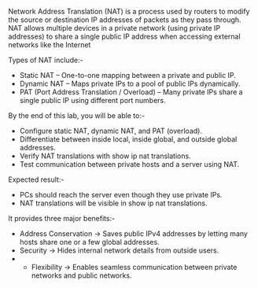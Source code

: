 
Network Address Translation (NAT) is a process used by routers to modify the source or destination IP addresses of packets as they pass through. NAT allows multiple devices in a private network (using private IP addresses) to share a single public IP address when accessing external networks like the Internet

Types of NAT include:-

- Static NAT – One-to-one mapping between a private and public IP.
- Dynamic NAT – Maps private IPs to a pool of public IPs dynamically.
- PAT (Port Address Translation / Overload) – Many private IPs share a single public IP using different port numbers.

By the end of this lab, you will be able to:-

- Configure static NAT, dynamic NAT, and PAT (overload).
- Differentiate between inside local, inside global, and outside global addresses.
- Verify NAT translations with show ip nat translations.
- Test communication between private hosts and a server using NAT.

Expected result:-

- PCs should reach the server even though they use private IPs.
- NAT translations will be visible in show ip nat translations.

It provides three major benefits:-

- Address Conservation → Saves public IPv4 addresses by letting many hosts share one or a few global addresses.
- Security → Hides internal network details from outside users.
- - Flexibility → Enables seamless communication between private networks and public networks.
